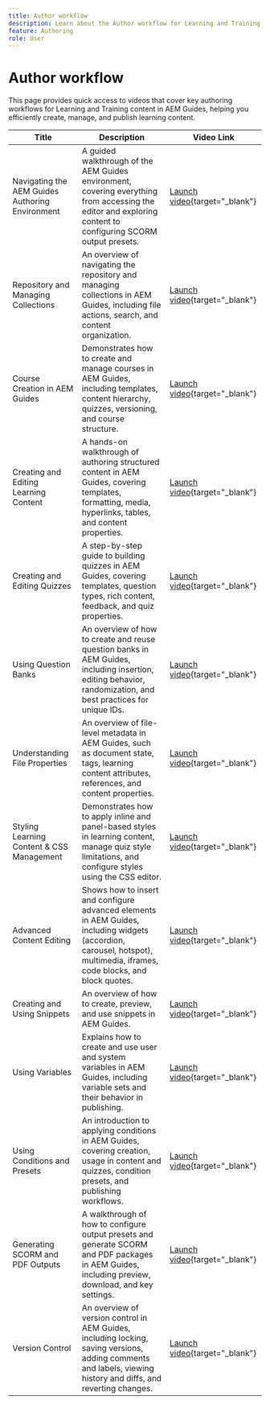 ```yaml
---
title: Author workflow
description: Learn about the Author workflow for Learning and Training content in Experience Manager Guides.  
feature: Authoring 
role: User
---
```

# Author workflow

This page provides quick access to videos that cover key authoring workflows for Learning and Training content in AEM Guides, helping you efficiently create, manage, and publish learning content.

| Title | Description | Video Link |
|-------|-------------|------------|
| Navigating the AEM Guides Authoring Environment | A guided walkthrough of the AEM Guides environment, covering everything from accessing the editor and exploring content to configuring SCORM output presets. | [Launch video](https://video.tv.adobe.com/v/3464836/learning-content-aem-guides){target="_blank"} |
| Repository and Managing Collections | An overview of navigating the repository and managing collections in AEM Guides, including file actions, search, and content organization. | [Launch video](https://video.tv.adobe.com/v/3464899/aem-guides-learning-content){target="_blank"} |
| Course Creation in AEM Guides | Demonstrates how to create and manage courses in AEM Guides, including templates, content hierarchy, quizzes, versioning, and course structure. | [Launch video](https://video.tv.adobe.com/v/3464902/aem-guides-learning-content){target="_blank"} |
| Creating and Editing Learning Content | A hands-on walkthrough of authoring structured content in AEM Guides, covering templates, formatting, media, hyperlinks, tables, and content properties. | [Launch video](https://video.tv.adobe.com/v/3464900){target="_blank"} |
| Creating and Editing Quizzes | A step-by-step guide to building quizzes in AEM Guides, covering templates, question types, rich content, feedback, and quiz properties. | [Launch video](https://video.tv.adobe.com/v/3464903/learning-content-aem-guides){target="_blank"} |
| Using Question Banks | An overview of how to create and reuse question banks in AEM Guides, including insertion, editing behavior, randomization, and best practices for unique IDs. | [Launch video](https://video.tv.adobe.com/v/3464901/learning-content-aem-guides){target="_blank"} |
| Understanding File Properties | An overview of file-level metadata in AEM Guides, such as document state, tags, learning content attributes, references, and content properties. | [Launch video](https://video.tv.adobe.com/v/3464898/aem-guides-learning-content){target="_blank"} |
| Styling Learning Content & CSS Management | Demonstrates how to apply inline and panel-based styles in learning content, manage quiz style limitations, and configure styles using the CSS editor. | [Launch video](https://video.tv.adobe.com/v/3464895/aem-guides-learning-content){target="_blank"} |
| Advanced Content Editing | Shows how to insert and configure advanced elements in AEM Guides, including widgets (accordion, carousel, hotspot), multimedia, iframes, code blocks, and block quotes. | [Launch video](https://video.tv.adobe.com/v/3464896/aem-guides-learning-content){target="_blank"} |
| Creating and Using Snippets | An overview of how to create, preview, and use snippets in AEM Guides. | [Launch video](https://video.tv.adobe.com/v/3464897/aem-guides-learning-content){target="_blank"} |
| Using Variables | Explains how to create and use user and system variables in AEM Guides, including variable sets and their behavior in publishing. | [Launch video](https://video.tv.adobe.com/v/3464893/learning-content-aem-guides){target="_blank"} |
| Using Conditions and Presets | An introduction to applying conditions in AEM Guides, covering creation, usage in content and quizzes, condition presets, and publishing workflows. | [Launch video](https://video.tv.adobe.com/v/3464894/learning-content-aem-guides){target="_blank"} |
| Generating SCORM and PDF Outputs | A walkthrough of how to configure output presets and generate SCORM and PDF packages in AEM Guides, including preview, download, and key settings. | [Launch video](https://video.tv.adobe.com/v/3464904/aem-guides-learning-content){target="_blank"} |
| Version Control | An overview of version control in AEM Guides, including locking, saving versions, adding comments and labels, viewing history and diffs, and reverting changes. | [Launch video](https://video.tv.adobe.com/v/3464905/aem-guides-learning-content){target="_blank"} |
